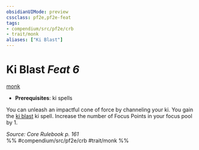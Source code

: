 ```yaml
---
obsidianUIMode: preview
cssclass: pf2e,pf2e-feat
tags:
- compendium/src/pf2e/crb
- trait/monk
aliases: ["Ki Blast"]
---
```

# Ki Blast  *Feat 6*  
[monk](../../rules/traits/monk.md)  

- **Prerequisites**: ki spells

You can unleash an impactful cone of force by channeling your ki. You gain the [ki blast](../spells/ki-blast.md) ki spell. Increase the number of Focus Points in your focus pool by 1.

*Source: Core Rulebook p. 161*  
%% #compendium/src/pf2e/crb #trait/monk %%